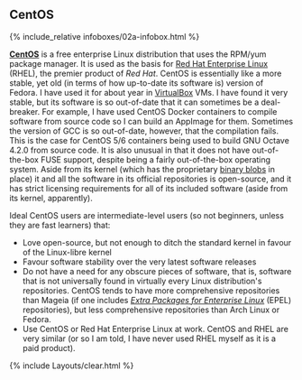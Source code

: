 ## CentOS
{% include_relative infoboxes/02a-infobox.html %}

[**CentOS**](https://www.centos.org/) is a free enterprise Linux distribution that uses the RPM/yum package manager. It is used as the basis for [Red Hat Enterprise Linux](https://www.redhat.com/en/technologies/linux-platforms/enterprise-linux) (RHEL), the premier product of *Red Hat*. CentOS is essentially like a more stable, yet old (in terms of how up-to-date its software is) version of Fedora. I have used it for about year in [VirtualBox](https://en.wikipedia.org/wiki/VirtualBox) VMs. I have found it very stable, but its software is so out-of-date that it can sometimes be a deal-breaker. For example, I have used CentOS Docker containers to compile software from source code so I can build an AppImage for them. Sometimes the version of GCC is so out-of-date, however, that the compilation fails. This is the case for CentOS 5/6 containers being used to build GNU Octave 4.2.0 from source code. It is also unusual in that it does not have out-of-the-box FUSE support, despite being a fairly out-of-the-box operating system. Aside from its kernel (which has the proprietary [binary blobs](https://en.wikipedia.org/wiki/Binary_blob) in place) it and all the software in its official repositories is open-source, and it has strict licensing requirements for all of its included software (aside from its kernel, apparently).

Ideal CentOS users are intermediate-level users (so not beginners, unless they are fast learners) that:

* Love open-source, but not enough to ditch the standard kernel in favour of the Linux-libre kernel
* Favour software stability over the very latest software releases
* Do not have a need for any obscure pieces of software, that is, software that is not universally found in virtually every Linux distribution's repositories. CentOS tends to have more comprehensive repositories than Mageia (if one includes [*Extra Packages for Enterprise Linux*](https://fedoraproject.org/wiki/EPEL) (EPEL) repositories), but less comprehensive repositories than Arch Linux or Fedora.
* Use CentOS or Red Hat Enterprise Linux at work. CentOS and RHEL are very similar (or so I am told, I have never used RHEL myself as it is a paid product).

{% include Layouts/clear.html %}

